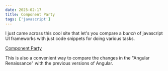 ```yaml
---
date: 2025-02-17
title: Component Party
tags: ['javascript']
---
```


I just came across this cool site that let's you compare a _bunch_ of javascript UI frameworks with just code snippets for doing various tasks.

[Component Party](https://component-party.dev/#reactivity.computed-state)

This is also a convenient way to compare the changes in the "Angular Renaissance" with the previous versions of Angular.
